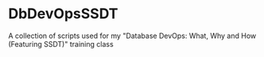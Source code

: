 # DbDevOpsSSDT
A collection of scripts used for my "Database DevOps: What, Why and How (Featuring SSDT)" training class
